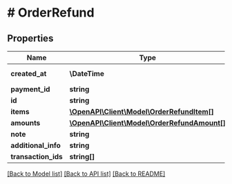 # # OrderRefund


## Properties 


Name | Type | Description | Notes
------------ | ------------- | ------------- | -------------
**created_at**| **\DateTime** |   | [optional] [readonly]
**payment_id**| **string** |   | [optional]
**id**| **string** |   | [optional]
**items**| [**\OpenAPI\Client\Model\OrderRefundItem[]**](OrderRefundItem.md) |   | [optional]
**amounts**| [**\OpenAPI\Client\Model\OrderRefundAmount[]**](OrderRefundAmount.md) |   | [optional]
**note**| **string** |   | [optional]
**additional_info**| **string** |   | [optional]
**transaction_ids**| **string[]** |   | [optional]


[[Back to Model list]](../../README.md#models) [[Back to API list]](../../README.md#endpoints) [[Back to README]](../../README.md)

